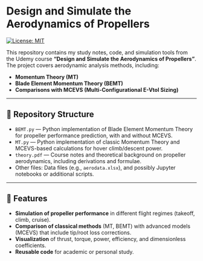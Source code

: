 # Design and Simulate the Aerodynamics of Propellers

[![License: MIT](https://img.shields.io/badge/License-MIT-yellow.svg)](LICENSE)

This repository contains my study notes, code, and simulation tools from the Udemy course **“Design and Simulate the Aerodynamics of Propellers”**. The project covers aerodynamic analysis methods, including:

- **Momentum Theory (MT)**
- **Blade Element Momentum Theory (BEMT)**
- **Comparisons with MCEVS (Multi-Configurational E-Vtol Sizing)**

---

## 📂 Repository Structure

- `BEMT.py` &mdash; Python implementation of Blade Element Momentum Theory for propeller performance prediction, with and without MCEVS.
- `MT.py` &mdash; Python implementation of classic Momentum Theory and MCEVS-based calculations for hover climb/descent power.
- `theory.pdf` &mdash; Course notes and theoretical background on propeller aerodynamics, including derivations and formulae.
- Other files: Data files (e.g., `aerodata.xlsx`), and possibly Jupyter notebooks or additional scripts.

---

## 🚀 Features

- **Simulation of propeller performance** in different flight regimes (takeoff, climb, cruise).
- **Comparison of classical methods** (MT, BEMT) with advanced models (MCEVS) that include tip/root loss corrections.
- **Visualization** of thrust, torque, power, efficiency, and dimensionless coefficients.
- **Reusable code** for academic or personal study.
